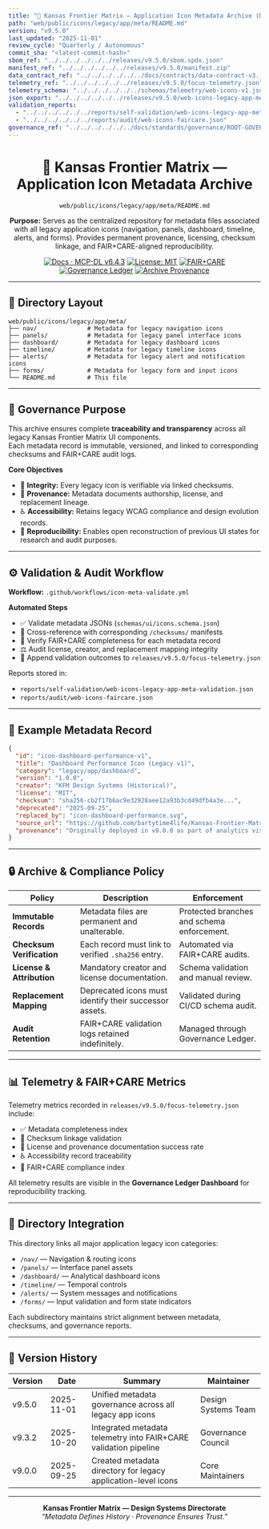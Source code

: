 ```yaml
---
title: "📜 Kansas Frontier Matrix — Application Icon Metadata Archive (Diamond⁹ Ω / Crown∞Ω Ultimate Certified)"
path: "web/public/icons/legacy/app/meta/README.md"
version: "v9.5.0"
last_updated: "2025-11-01"
review_cycle: "Quarterly / Autonomous"
commit_sha: "<latest-commit-hash>"
sbom_ref: "../../../../../../releases/v9.5.0/sbom.spdx.json"
manifest_ref: "../../../../../../releases/v9.5.0/manifest.zip"
data_contract_ref: "../../../../../../docs/contracts/data-contract-v3.json"
telemetry_ref: "../../../../../../releases/v9.5.0/focus-telemetry.json"
telemetry_schema: "../../../../../../schemas/telemetry/web-icons-v1.json"
json_export: "../../../../../../releases/v9.5.0/web-icons-legacy-app-meta.json"
validation_reports:
  - "../../../../../../reports/self-validation/web-icons-legacy-app-meta-validation.json"
  - "../../../../../../reports/audit/web-icons-faircare.json"
governance_ref: "../../../../../../docs/standards/governance/ROOT-GOVERNANCE.md"
---
```


<div align="center">

# 📜 Kansas Frontier Matrix — **Application Icon Metadata Archive**
`web/public/icons/legacy/app/meta/README.md`

**Purpose:** Serves as the centralized repository for metadata files associated with all legacy application icons (navigation, panels, dashboard, timeline, alerts, and forms). Provides permanent provenance, licensing, checksum linkage, and FAIR+CARE-aligned reproducibility.

[![Docs · MCP-DL v6.4.3](https://img.shields.io/badge/Docs-MCP--DL%20v6.4.3-blue)](../../../../../../docs/standards/markdown_rules.md)
[![License: MIT](https://img.shields.io/badge/License-MIT-green)](../../../../../../LICENSE)
[![FAIR+CARE](https://img.shields.io/badge/FAIR%2BCARE-Compliant-orange)](../../../../../../docs/standards/governance/ROOT-GOVERNANCE.md)
[![Governance Ledger](https://img.shields.io/badge/Governance-Ledger-Active-purple)](../../../../../../docs/standards/governance/LEDGER.md)
[![Archive Provenance](https://img.shields.io/badge/Archive-Metadata%20Immutable-critical)](../../../../../../reports/audit/web-icons-faircare.json)

</div>

---

## 📁 Directory Layout

```
web/public/icons/legacy/app/meta/
├── nav/              # Metadata for legacy navigation icons
├── panels/           # Metadata for legacy panel interface icons
├── dashboard/        # Metadata for legacy dashboard icons
├── timeline/         # Metadata for legacy timeline icons
├── alerts/           # Metadata for legacy alert and notification icons
├── forms/            # Metadata for legacy form and input icons
└── README.md         # This file
```

---

## 🧩 Governance Purpose

This archive ensures complete **traceability and transparency** across all legacy Kansas Frontier Matrix UI components.  
Each metadata record is immutable, versioned, and linked to corresponding checksums and FAIR+CARE audit logs.

**Core Objectives**
- 🔐 **Integrity:** Every legacy icon is verifiable via linked checksums.  
- 🧾 **Provenance:** Metadata documents authorship, license, and replacement lineage.  
- ♿ **Accessibility:** Retains legacy WCAG compliance and design evolution records.  
- 🧭 **Reproducibility:** Enables open reconstruction of previous UI states for research and audit purposes.  

---

## ⚙️ Validation & Audit Workflow

**Workflow:** `.github/workflows/icon-meta-validate.yml`

**Automated Steps**
- ✅ Validate metadata JSONs (`schemas/ui/icons.schema.json`)  
- 🔐 Cross-reference with corresponding `/checksums/` manifests  
- 🧾 Verify FAIR+CARE completeness for each metadata record  
- ⚖️ Audit license, creator, and replacement mapping integrity  
- 💠 Append validation outcomes to `releases/v9.5.0/focus-telemetry.json`  

Reports stored in:
- `reports/self-validation/web-icons-legacy-app-meta-validation.json`  
- `reports/audit/web-icons-faircare.json`

---

## 🧾 Example Metadata Record

```json
{
  "id": "icon-dashboard-performance-v1",
  "title": "Dashboard Performance Icon (Legacy v1)",
  "category": "legacy/app/dashboard",
  "version": "1.0.0",
  "creator": "KFM Design Systems (Historical)",
  "license": "MIT",
  "checksum": "sha256-cb2f17b6ac9e32928aee12a93b3cd49dfb4a3e...",
  "deprecated": "2025-09-25",
  "replaced_by": "icon-dashboard-performance.svg",
  "source_url": "https://github.com/bartytime4life/Kansas-Frontier-Matrix",
  "provenance": "Originally deployed in v9.0.0 as part of analytics visualization suite; replaced in v9.3.2 for updated visual standards."
}
```

---

## 🔒 Archive & Compliance Policy

| Policy | Description | Enforcement |
|--------|-------------|--------------|
| **Immutable Records** | Metadata files are permanent and unalterable. | Protected branches and schema enforcement. |
| **Checksum Verification** | Each record must link to verified `.sha256` entry. | Automated via FAIR+CARE audits. |
| **License & Attribution** | Mandatory creator and license documentation. | Schema validation and manual review. |
| **Replacement Mapping** | Deprecated icons must identify their successor assets. | Validated during CI/CD schema audit. |
| **Audit Retention** | FAIR+CARE validation logs retained indefinitely. | Managed through Governance Ledger. |

---

## 📊 Telemetry & FAIR+CARE Metrics

Telemetry metrics recorded in `releases/v9.5.0/focus-telemetry.json` include:
- ✅ Metadata completeness index  
- 🔐 Checksum linkage validation  
- 🧾 License and provenance documentation success rate  
- ♿ Accessibility record traceability  
- 💠 FAIR+CARE compliance index  

All telemetry results are visible in the **Governance Ledger Dashboard** for reproducibility tracking.

---

## 🧱 Directory Integration

This directory links all major application legacy icon categories:
- `/nav/` — Navigation & routing icons  
- `/panels/` — Interface panel assets  
- `/dashboard/` — Analytical dashboard icons  
- `/timeline/` — Temporal controls  
- `/alerts/` — System messages and notifications  
- `/forms/` — Input validation and form state indicators  

Each subdirectory maintains strict alignment between metadata, checksums, and governance reports.

---

## 🧾 Version History

| Version | Date | Summary | Maintainer |
|----------|------|----------|-------------|
| v9.5.0 | 2025-11-01 | Unified metadata governance across all legacy app icons | Design Systems Team |
| v9.3.2 | 2025-10-20 | Integrated metadata telemetry into FAIR+CARE validation pipeline | Governance Council |
| v9.0.0 | 2025-09-25 | Created metadata directory for legacy application-level icons | Core Maintainers |

---

<div align="center">

**Kansas Frontier Matrix — Design Systems Directorate**  
*“Metadata Defines History · Provenance Ensures Trust.”*

</div>

